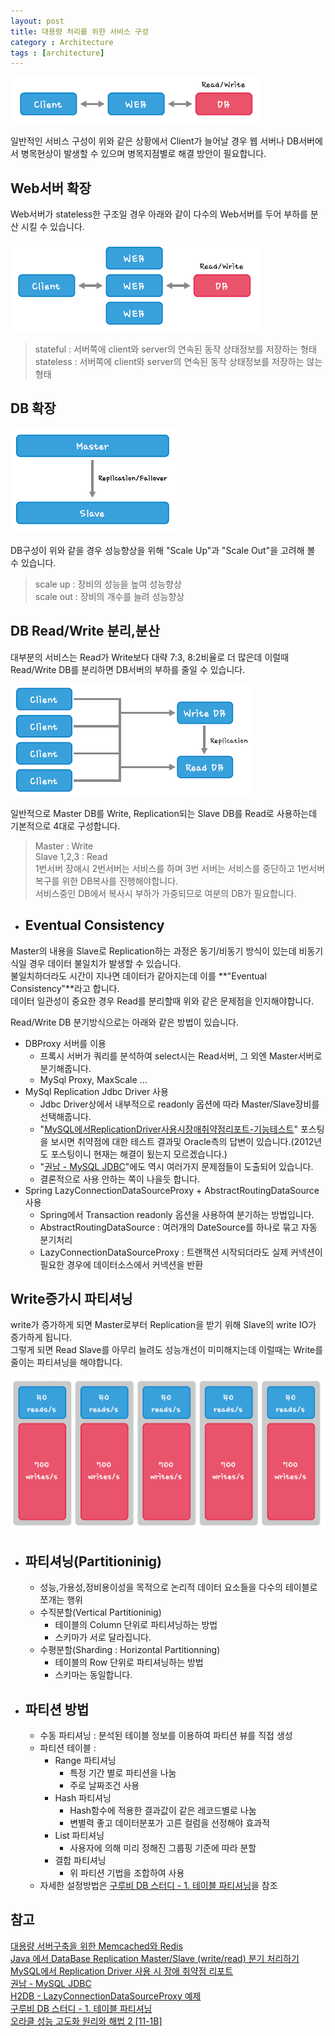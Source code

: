 ```yaml
---
layout: post
title: 대용량 처리를 위한 서비스 구성
category : Architecture
tags : [architecture]
---
```


![일반적인 서비스의 기본구성](/assets/img/architecture/architecture-traffic-issue/1.png)    

일반적인 서비스 구성이 위와 같은 상황에서 Client가 늘어날 경우 웹 서버나 DB서버에서 병목현상이 발생할 수 있으며 병목지점별로 해결 방안이 필요합니다.    

Web서버 확장
----
Web서버가 stateless한 구조일 경우 아래와 같이 다수의 Web서버를 두어 부하를 분산 시킬 수 있습니다.    

![병목현상해결을 위한 웹 서버의 확장](/assets/img/architecture/architecture-traffic-issue/2.png)   

> stateful : 서버쪽에 client와 server의 연속된 동작 상태정보를 저장하는 형태    
> stateless : 서버쪽에 client와 server의 연속된 동작 상태정보를 저장하는 않는 형태

DB 확장
----
![일반적인 서비스의 DB구성](/assets/img/architecture/architecture-traffic-issue/3.png)   

DB구성이 위와 같을 경우 성능향상을 위해 "Scale Up"과 "Scale Out"을 고려해 볼 수 있습니다.

> scale up : 장비의 성능을 높여 성능향상     
> scale out : 장비의 개수를 늘려 성능향상     

DB Read/Write 분리,분산
----
대부분의 서비스는 Read가 Write보다 대략 7:3, 8:2비율로 더 많은데 이럴때 Read/Write DB를 분리하면 DB서버의 부하를 줄일 수 있습니다.   

![Read/Write DB 분리](/assets/img/architecture/architecture-traffic-issue/4.png)   

일반적으로 Master DB를 Write, Replication되는 Slave DB를 Read로 사용하는데 기본적으로 4대로 구성합니다.    
> Master : Write     
> Slave 1,2,3 : Read     
> 1번서버 장애시 2번서버는 서비스를 하며 3번 서버는 서비스를 중단하고 1번서버 복구를 위한 DB복사를 진행해야합니다.     
> 서비스중인 DB에서 복사시 부하가 가중되므로 여분의 DB가 필요합니다.     

- ## Eventual Consistency ##   
Master의 내용을 Slave로 Replication하는 과정은 동기/비동기 방식이 있는데 비동기식일 경우 데이터 불일치가 발생할 수 있습니다.    
불일치하더라도 시간이 지나면 데이터가 같아지는데 이를 **"Eventual Consistency"**라고 합니다.    
데이터 일관성이 중요한 경우 Read를 분리할때 위와 같은 문제점을 인지해야합니다.

Read/Write DB 분기방식으로는 아래와 같은 방법이 있습니다.

- DBProxy 서버를 이용
  + 프록시 서버가 쿼리를 분석하여 select시는 Read서버, 그 외엔 Master서버로 분기해줍니다.
  + MySql Proxy, MaxScale ...
- MySql Replication Jdbc Driver 사용
  + Jdbc Driver상에서 내부적으로 readonly 옵션에 따라 Master/Slave장비를 선택해줍니다.
  + "[MySQL에서ReplicationDriver사용시장애취약점리포트-기능테스트](http://gywn.net/2012/07/mysql-replication-driver-error-report/#MySQL에서ReplicationDriver사용시장애취약점리포트-기능테스트)" 포스팅을 보시면 취약점에 대한 테스트 결과및 Oracle측의 답변이 있습니다.(2012년도 포스팅이니 현재는 해결이 됬는지 모르겠습니다.)
  + "[권남 - MySQL JDBC](http://kwonnam.pe.kr/wiki/database/mysql/jdbc#replication_jdbc_driver)"에도 역시 여러가지 문제점들이 도출되어 있습니다.
  + 결론적으로 사용 안하는 쪽이 나을듯 합니다.
- Spring LazyConnectionDataSourceProxy + AbstractRoutingDataSource 사용
  + Spring에서 Transaction readonly 옵션을 사용하여 분기하는 방법입니다.
  + AbstractRoutingDataSource : 여러개의 DateSource를 하나로 묶고 자동 분기처리    
  + LazyConnectionDataSourceProxy : 트랜잭션 시작되더라도 실제 커넥션이 필요한 경우에 데이터소스에서 커넥션을 반환

Write증가시 파티셔닝
----
write가 증가하게 되면 Master로부터 Replication을 받기 위해 Slave의 write IO가 증가하게 됩니다.       
그렇게 되면 Read Slave를 아무리 늘려도 성능개선이 미미해지는데 이럴때는 Write를 줄이는 파티셔닝을 해야합니다.     

![Read/Write DB 분리](/assets/img/architecture/architecture-traffic-issue/5.png)   


- ## 파티셔닝(Partitioninig) ##
  + 성능,가용성,정비용이성을 목적으로 논리적 데이터 요소들을 다수의 테이블로 쪼개는 행위
  + 수직분할(Vertical Partitioninig)
    * 테이블의 Column 단위로 파티셔닝하는 방법
    * 스키마가 서로 달라집니다.
  + 수평분할(Sharding : Horizontal Partitionning)
    * 테이블의 Row 단위로 파티셔닝하는 방법
    * 스키마는 동일합니다.

- ## 파티션 방법 ##
  + 수동 파티셔닝 : 분석된 테이블 정보를 이용하여 파티션 뷰를 직접 생성
  + 파티션 테이블 :
    * Range 파티셔닝
      - 특정 기간 별로 파티션을 나눔
      - 주로 날짜조건 사용
    * Hash 파티셔닝
      - Hash함수에 적용한 결과값이 같은 레코드별로 나눔
      - 변별력 좋고 데이터분포가 고른 컬럼을 선정해야 효과적
    * List 파티셔닝
      - 사용자에 의해 미리 정해진 그룹핑 기준에 따라 분할
    * 결합 파티셔닝
      - 위 파티션 기법을 조합하여 사용
  + 자세한 설정방법은 [구루비 DB 스터디 - 1. 테이블 파티셔닝](http://wiki.gurubee.net/pages/viewpage.action?pageId=26742648)을 참조


참고
----
[대용량 서버구축을 위한 Memcached와 Redis](http://www.hanbit.co.kr/store/books/look.php?p_code=E1904063627)     
[Java 에서 DataBase Replication Master/Slave (write/read) 분기 처리하기](http://kwon37xi.egloos.com/5364167)    
[MySQL에서 Replication Driver 사용 시 장애 취약점 리포트](http://gywn.net/2012/07/mysql-replication-driver-error-report/)     
[권남 - MySQL JDBC](http://kwonnam.pe.kr/wiki/database/mysql/jdbc)        
[H2DB - LazyConnectionDataSourceProxy 예제](http://www.programcreek.com/java-api-examples/index.php?source_dir=replication-datasource-master/src/test/java/kr/pe/kwonnam/replicationdatasource/config/WithRoutingDataSourceConfig.java)     
[구루비 DB 스터디 - 1. 테이블 파티셔닝](http://wiki.gurubee.net/pages/viewpage.action?pageId=26742648)     
[오라클 성능 고도화 원리와 해법 2 [11-1B]](http://bysql.net/index.php?document_srl=15154&mid=w201101B)
